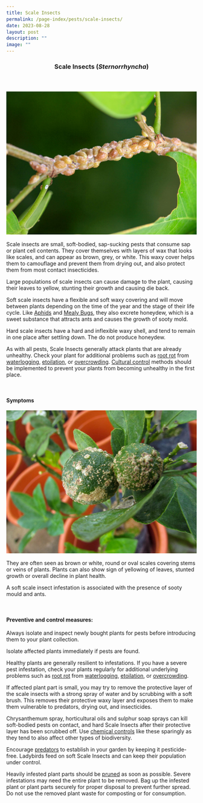 ```yaml
---
title: Scale Insects
permalink: /page-index/pests/scale-insects/
date: 2023-08-28
layout: post
description: ""
image: ""
---
```

<header>
	<h3>Scale Insects  (<em>Sternorrhyncha</em>)</h3>
</header>

<section>
	<img title="Photo by Victoria Lim." src="/images/Biodiversity/scales%20(1)victorialim.jpg">
	<p>Scale insects are small, soft-bodied, sap-sucking pests that consume sap or plant cell contents. They cover themselves with layers of wax that looks like scales, and can appear as brown, grey, or white. This waxy cover helps them to camouflage and prevent them from drying out, and also protect them from most contact insecticides.</p>
	<p>Large populations of scale insects can cause damage to the plant, causing their leaves to yellow, stunting their growth and causing die back.</p>
	<p>Soft scale insects have a flexible and soft waxy covering and will move between plants depending on the time of the year and the stage of their life cycle. Like <a href="/page-index/pests/aphids/">Aphids</a> and <a href="/page-index/pests/mealy-bugs/">Mealy Bugs</a>, they also excrete honeydew, which is a sweet substance that attracts ants and causes the growth of sooty mold.</p>
	<p>Hard scale insects have a hard and inflexible waxy shell, and tend to remain in one place after settling down. The do not produce honeydew.</p>
	<p> As with all pests, Scale Insects generally attack plants that are already unhealthy. Check your plant for additional problems such as <a href="/page-index/plant-problems/root-rot/">root rot</a> from <a href="/page-index/plant-problems/waterlogging/">waterlogging</a>, <a href="/page-index/plant-problems/etiolation/">etoilation</a>, or <a href="/page-index/horticulture-techniques/plant-spacing/">overcrowding</a>.  <a href="/page-index/horticulture-techniques/pest-control/#cultural_control"> Cultural control</a> methods should be implemented to prevent your plants from becoming unhealthy in the first place. </p>
	<br>
</section>

<section>
	<h4>Symptoms</h4>
	<img title="Photo by Victoria Lim." src="/images/Biodiversity/citrus%20scale%20pestvictorialim.jpg">
		<p>They are often seen as brown or white, round or oval scales covering stems or veins of plants. Plants can also show sign of yellowing of leaves, stunted growth or overall decline in plant health.</p>
	<p>A soft scale insect infestation is associated with the presence of sooty mould and ants.</p>
	<br>
</section>

<section>
	<h4>Preventive and control measures:</h4>
		<p>Always isolate and inspect newly bought plants for pests before introducing them to your plant collection.</p>
	<p>Isolate affected plants immediately if pests are found.</p>
<p>Healthy plants are generally resilient to infestations. If you have a severe pest infestation, check your plants regularly for additional underlying problems such as <a href="/page-index/plant-problems/root-rot/">root rot</a> from <a href="/page-index/plant-problems/waterlogging/">waterlogging</a>, <a href="/page-index/plant-problems/etiolation/">etoilation</a>, or <a href="/page-index/horticulture-techniques/plant-spacing/">overcrowding</a>.</p>
	<p>If affected plant part is small, you may try to remove the protective layer of the scale insects with a strong spray of water and by scrubbing with a soft brush. This removes their protective waxy layer and exposes them to make them vulnerable to predators, drying out, and insecticides.</p>
<p>Chrysanthemum spray, horticultural oils and sulphur soap sprays can kill soft-bodied pests on contact, and hard Scale Insects after their protective layer has been scrubbed off. Use <a href="/page-index/horticulture-techniques/pest-control/#chemical_control">chemical controls</a> like these sparingly as they tend to also affect other types of biodiversity.</p>
	<p>Encourage <a href="/page-index/biodiversity/predators/">predators</a> to establish in your garden by keeping it pesticide-free. Ladybirds feed on soft Scale Insects and can keep their population under control.</p> 
<p>Heavily infested plant parts should be <a href="/page-index/horticulture-techniques/pruning/">pruned</a> as soon as possible. Severe infestations may need the entire plant to be removed. Bag up the infested plant or plant parts securely for proper disposal to prevent further spread. Do not use the removed plant waste for composting or for consumption.</p>
	<br>
</section>
